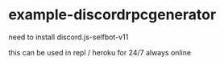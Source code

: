 # example-discordrpcgenerator

need to install discord.js-selfbot-v11

this can be used in repl / heroku for 24/7 always online
